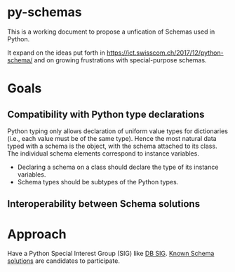 # py-schemas


This is a working document to propose a unfication of Schemas used in Python. 

It expand on the ideas put forth in https://ict.swisscom.ch/2017/12/python-schema/ and on growing frustrations with special-purpose schemas. 

# Goals
## Compatibility with Python type declarations

Python typing only allows declaration of uniform value types for dictionaries (i.e., each value must be of the same type). Hence the most natural data typed with a schema is the object, with the schema attached to its class. The individual schema elements correspond to instance variables. 

* Declaring a schema on a class should declare the type of its instance variables.  
* Schema types should be subtypes of the Python types. 




## Interoperability between Schema solutions

# Approach

Have a Python Special Interest Group (SIG) like [DB SIG](https://www.python.org/community/sigs/current/db-sig/). [Known Schema solutions](https://github.com/mcgfeller/py-schemas/wiki/Some-existing-Schema-solutions) are candidates to participate. 





